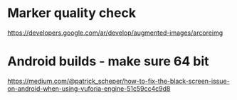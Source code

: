 # Marker quality check
https://developers.google.com/ar/develop/augmented-images/arcoreimg

# Android builds - make sure 64 bit
https://medium.com/@patrick_scheper/how-to-fix-the-black-screen-issue-on-android-when-using-vuforia-engine-51c59cc4c9d8